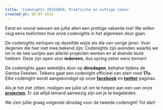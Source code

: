 ```yaml
---
title: 'Codenights 2015&#58; Praktische en nuttige zaken'
created_at: 05-07-2015
---
```


Eerst en vooral wensen we jullie allen een prettige vakantie toe! We willen vlug eens toelichten hoe onze codenights in het algemeen door gaan.

De codenights verlopen op dezelfde wijze als die van vorige jaren. Voor degenen die hier niet mee bekend zijn: Codenights zijn avonden waarbij we tot in de late uurtjes aan allerlei projecten werken en al doende leute hebben. Deze zijn open voor **iedereen**, dus spring zeker eens binnen!

De codenights gaan wekelijks door op **dinsdagen**, behalve tijdens de Gentse Feesten. Telkens gaat een codenight officieel van start rond **17u**. Elke codenight wordt aangekondigd op onze [**facebook**](https://www.facebook.com/zeus.wpi "facebook") en [**twitter**](https://twitter.com/zeuswpi "twitter") paginas.

Als je het ziet zitten, nodigen we jullie uit om te helpen aan een van onze [**projecten**](https://github.com/ZeusWPI "github"). Er zal altijd iemand aanwezig zijn om je te begeleiden.

We zien jullie graag volgende dinsdag voor de tweede codenight! Tot dan!
